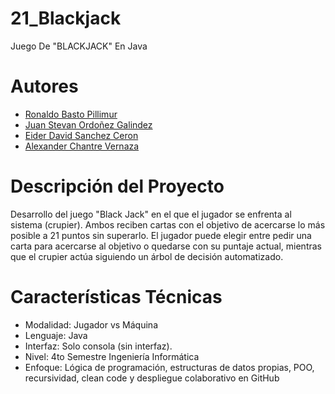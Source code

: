 # 21_Blackjack
Juego De "BLACKJACK" En Java
# Autores
- [Ronaldo Basto Pillimur](https://github.com/)
- [Juan Stevan Ordoñez Galindez](https://github.com/juanostevan)
- [Eider David Sanchez Ceron](https://github.com/Zandybro)
- [Alexander Chantre Vernaza](https://github.com/AlexanderChantre)

# Descripción del Proyecto
Desarrollo del juego "Black Jack" en el que el jugador se enfrenta al sistema (crupier).
Ambos reciben cartas con el objetivo de acercarse lo más posible a 21 puntos sin superarlo.
El jugador puede elegir entre pedir una carta para acercarse al objetivo o quedarse con su puntaje actual, 
mientras que el crupier actúa siguiendo un árbol de decisión automatizado.

# Características Técnicas
- Modalidad: Jugador vs Máquina
- Lenguaje: Java 
- Interfaz: Solo consola (sin interfaz).
- Nivel: 4to Semestre Ingeniería Informática
- Enfoque: Lógica de programación, estructuras de datos propias, POO, recursividad, clean code y despliegue colaborativo en GitHub


